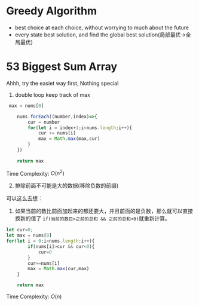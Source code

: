 # Greedy Algorithm
- best choice at each choice, without worrying to much about the future
- every state best solution, and find the global best solution(局部最优->全局最优)


# 53 Biggest Sum Array
Ahhh, try the easiet way first, Nothing special
1. double loop keep track of max

```js
 max = nums[0]

    nums.forEach((number,index)=>{
        cur = number
        for(let i = index+1;i<nums.length;i++){
            cur += nums[i]
            max = Math.max(max,cur)
        }
    })
    
    return max
```

Time Complexity: $O(n^2)$


2. 排除前面不可能是大的数据(移除负数的前缀)

可以这么去想：
1. 如果当前的数比前面加起来的都还要大，并且前面的是负数，那么就可以直接换新的值了
`if(当前的数目>之前的总和 && 之前的总和<0)`就重新计算。

```js
let cur=0;
let max = nums[0]
for(let i = 0;i<nums.length;i++){
        if(nums[i]>cur && cur<0){
            cur=0
        }
        cur+=nums[i]
        max = Math.max(cur,max)
    }

    return max
```

Time Complexity: $O(n)$